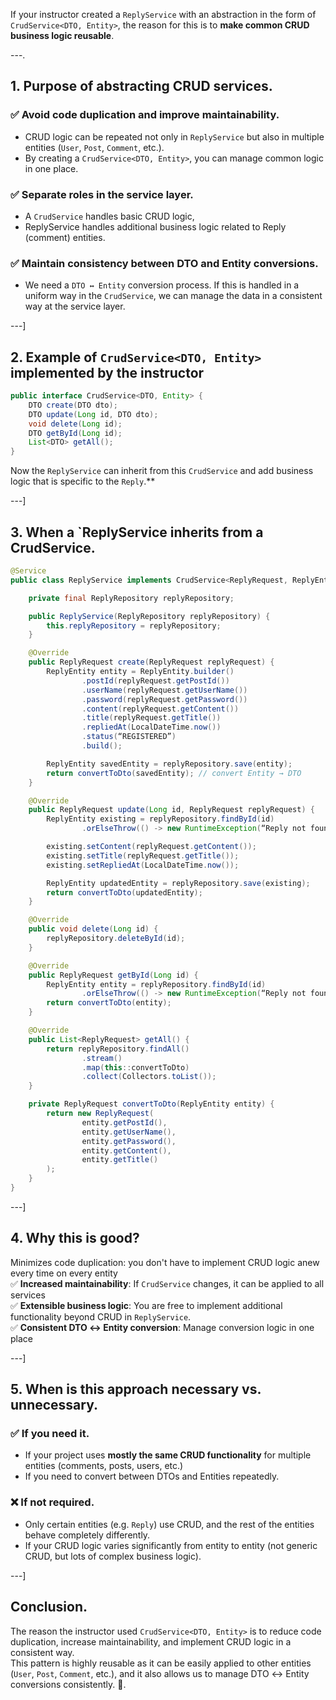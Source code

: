 If your instructor created a `ReplyService` with an abstraction in the form of `CrudService<DTO, Entity>`, the reason for this is to **make common CRUD business logic reusable**.

---.

## 1. **Purpose of abstracting CRUD services**.
### ✅ **Avoid code duplication and improve maintainability**.
- CRUD logic can be repeated not only in `ReplyService` but also in multiple entities (`User`, `Post`, `Comment`, etc.).
- By creating a `CrudService<DTO, Entity>`, you can manage common logic in one place.

### ✅ **Separate roles in the service layer**.
- A `CrudService` handles basic CRUD logic,
- ReplyService handles additional business logic related to Reply (comment) entities.

### ✅ **Maintain consistency between DTO and Entity conversions**.
- We need a `DTO ↔ Entity` conversion process. If this is handled in a uniform way in the `CrudService`, we can manage the data in a consistent way at the service layer.

---]

## 2. Example of `CrudService<DTO, Entity>` implemented by the instructor
```java
public interface CrudService<DTO, Entity> {
    DTO create(DTO dto);
    DTO update(Long id, DTO dto);
    void delete(Long id);
    DTO getById(Long id);
    List<DTO> getAll();
}
```
Now the `ReplyService` can inherit from this `CrudService` and add business logic that is specific to the `Reply`.**

---]

## 3. **When a `ReplyService inherits from a CrudService**.
```java
@Service
public class ReplyService implements CrudService<ReplyRequest, ReplyEntity> {

    private final ReplyRepository replyRepository;

    public ReplyService(ReplyRepository replyRepository) {
        this.replyRepository = replyRepository;
    }

    @Override
    public ReplyRequest create(ReplyRequest replyRequest) {
        ReplyEntity entity = ReplyEntity.builder()
                .postId(replyRequest.getPostId())
                .userName(replyRequest.getUserName())
                .password(replyRequest.getPassword())
                .content(replyRequest.getContent())
                .title(replyRequest.getTitle())
                .repliedAt(LocalDateTime.now())
                .status(“REGISTERED”)
                .build();

        ReplyEntity savedEntity = replyRepository.save(entity);
        return convertToDto(savedEntity); // convert Entity → DTO
    }

    @Override
    public ReplyRequest update(Long id, ReplyRequest replyRequest) {
        ReplyEntity existing = replyRepository.findById(id)
                .orElseThrow(() -> new RuntimeException(“Reply not found”));

        existing.setContent(replyRequest.getContent());
        existing.setTitle(replyRequest.getTitle());
        existing.setRepliedAt(LocalDateTime.now());

        ReplyEntity updatedEntity = replyRepository.save(existing);
        return convertToDto(updatedEntity);
    }

    @Override
    public void delete(Long id) {
        replyRepository.deleteById(id);
    }

    @Override
    public ReplyRequest getById(Long id) {
        ReplyEntity entity = replyRepository.findById(id)
                .orElseThrow(() -> new RuntimeException(“Reply not found”));
        return convertToDto(entity);
    }

    @Override
    public List<ReplyRequest> getAll() {
        return replyRepository.findAll()
                .stream()
                .map(this::convertToDto)
                .collect(Collectors.toList());
    }

    private ReplyRequest convertToDto(ReplyEntity entity) {
        return new ReplyRequest(
                entity.getPostId(),
                entity.getUserName(),
                entity.getPassword(),
                entity.getContent(),
                entity.getTitle()
        );
    }
}
````

---]

## 4. **Why this is good**?
Minimizes code duplication: you don't have to implement CRUD logic anew every time on every entity  
✅ **Increased maintainability**: If `CrudService` changes, it can be applied to all services  
✅ **Extensible business logic**: You are free to implement additional functionality beyond CRUD in `ReplyService`.  
✅ **Consistent DTO ↔ Entity conversion**: Manage conversion logic in one place

---]

## 5. **When is this approach necessary vs. unnecessary**.
### ✅ **If you need it**.
- If your project uses **mostly the same CRUD functionality** for multiple entities (comments, posts, users, etc.)
- If you need to convert between DTOs and Entities repeatedly.

### ❌ **If not required**.
- Only certain entities (e.g. `Reply`) use CRUD, and the rest of the entities behave completely differently.
- If your CRUD logic varies significantly from entity to entity (not generic CRUD, but lots of complex business logic).

---]

## Conclusion.
The reason the instructor used `CrudService<DTO, Entity>` is to reduce code duplication, increase maintainability, and implement CRUD logic in a consistent way.  
This pattern is highly reusable as it can be easily applied to other entities (`User`, `Post`, `Comment`, etc.), and it also allows us to manage DTO ↔ Entity conversions consistently. 🚀.
